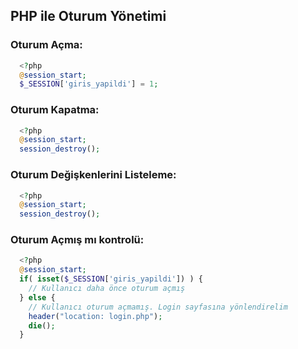 ## PHP ile Oturum Yönetimi

### Oturum Açma:
```PHP
  <?php
  @session_start;
  $_SESSION['giris_yapildi'] = 1;
```

### Oturum Kapatma:
```PHP
  <?php
  @session_start;
  session_destroy();
```

### Oturum Değişkenlerini Listeleme:
```PHP
  <?php
  @session_start;
  session_destroy();
```

### Oturum Açmış mı kontrolü:
```PHP
  <?php
  @session_start;
  if( isset($_SESSION['giris_yapildi']) ) {
    // Kullanıcı daha önce oturum açmış
  } else {
    // Kullanıcı oturum açmamış. Login sayfasına yönlendirelim
    header("location: login.php");
    die();
  }
```


